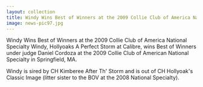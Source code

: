 ```yaml
---
layout: collection
title: Windy Wins Best of Winners at the 2009 Collie Club of America National Specialty
image: news-pic97.jpg
---
```

Windy Wins Best of Winners at the 2009 Collie Club of America National Specialty
 Windy, Hollyoaks A Perfect Storm at Calibre, wins Best of Winners under judge Daniel Cordoza at the 2009 Collie Club of American National Specialty in Springfield, MA.
 
 Windy is sired by CH Kimberee After Th' Storm and is out of CH Hollyoak's Classic Image (litter sister to the BOV at the 2008 National Specialty).
 
